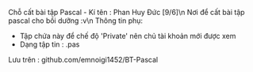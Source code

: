 Chỗ cất bài tập Pascal - Kí tên : Phan Huy Đức [9/6]\n
Nơi để cất bài tập pascal cho bồi dưỡng :v\n
Thông tin phụ:
  + Tập chứa này để chế độ 'Private' nên chủ tài khoản mới được xem
  + Dạng tập tin : .pas

Lưu trên : github.com/emnoigi1452/BT-Pascal
